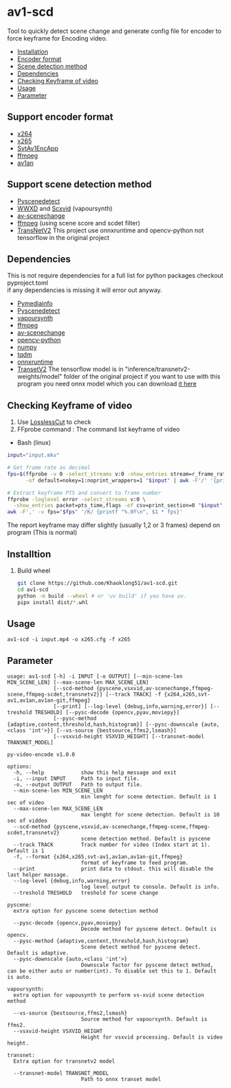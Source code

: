 # av1-scd

Tool to quickly detect scene change and generate config file for encoder to force keyframe for Encoding video.

- [Installation](#installtion)
- [Encoder format](#support-encoder-format)
- [Scene detection method](#support-scene-detection-method)
- [Dependencies](#dependencies)
- [Checking Keyframe of video](#checking-keyframe-of-video)
- [Usage](#usage)
- [Parameter](#parameter)

## Support encoder format

- [x264](https://www.videolan.org/developers/x264.html)
- [x265](https://www.videolan.org/developers/x265.html)
- [SvtAv1EncApp](https://gitlab.com/AOMediaCodec/SVT-AV1)
- [ffmpeg](https://www.ffmpeg.org/)
- [av1an](https://github.com/rust-av/Av1an)

## Support scene detection method

- [Pyscenedetect](https://github.com/Breakthrough/PySceneDetect)
- [WWXD](https://github.com/dubhater/vapoursynth-wwxd) and [Scxvid](https://github.com/dubhater/vapoursynth-scxvid) (vapoursynth)
- [av-scenechange](https://github.com/rust-av/av-scenechange)
- [ffmpeg](https://www.ffmpeg.org/) (using scene score and scdet filter)
- [TransNetV2](https://github.com/soCzech/TransNetV2.git) This project use onnxruntime and opencv-python not tensorflow in the original project

## Dependencies

This is not require dependencies for a full list for python packages checkout pyproject.toml\
if any dependencies is missing it will error out anyway.

- [Pymediainfo](https://github.com/sbraz/pymediainfo)
- [Pyscenedetect](https://github.com/Breakthrough/PySceneDetect)
- [vapoursynth](https://github.com/vapoursynth/vapoursynth)
- [ffmpeg](https://www.ffmpeg.org/)
- [av-scenechange](https://github.com/rust-av/av-scenechange)
- [opencv-python](https://github.com/opencv/opencv-python)
- [numpy](https://github.com/numpy/numpy)
- [tqdm](https://github.com/tqdm/tqdm.git)
- [onnxruntime](https://github.com/microsoft/onnxruntime)
- [TransetV2](https://github.com/soCzech/TransNetV2.git) The tensorflow model is in "inference/transnetv2-weights/model" folder of the original project if you want to use with this program you need onnx model which you can download [it here](https://huggingface.co/elya5/transnetv2/tree/main)

## Checking Keyframe of video

1. Use [LosslessCut](https://github.com/mifi/lossless-cut) to check
2. FFprobe command : The command list keyframe of video

- Bash (linux)

```bash
input="input.mkv"

# Get frame rate as decimal
fps=$(ffprobe -v 0 -select_streams v:0 -show_entries stream=r_frame_rate \
      -of default=nokey=1:noprint_wrappers=1 "$input" | awk -F'/' '{printf "%.0f", $1 / ($2 ? $2 : 1)}')

# Extract keyframe PTS and convert to frame number
ffprobe -loglevel error -select_streams v:0 \
  -show_entries packet=pts_time,flags -of csv=print_section=0 "$input" |
awk -F',' -v fps="$fps" '/K/ {printf "%.0f\n", $1 * fps}'
```

The report keyframe may differ slightly (usually 1,2 or 3 frames) depend on program (This is normal)

## Installtion

1. Build wheel

   ```bash
   git clone https://github.com/Khaoklong51/av1-scd.git
   cd av1-scd
   python -m build --wheel # or 'uv build' if you have uv.
   pipx install dist/*.whl
    ```

## Usage

`av1-scd -i input.mp4 -o x265.cfg -f x265`

## Parameter

```text
usage: av1-scd [-h] -i INPUT [-o OUTPUT] [--min-scene-len MIN_SCENE_LEN] [--max-scene-len MAX_SCENE_LEN]
               [--scd-method {pyscene,vsxvid,av-scenechange,ffmpeg-scene,ffmpeg-scdet,transnetv2}] [--track TRACK] -f {x264,x265,svt-av1,av1an,av1an-git,ffmpeg}
               [--print] [--log-level {debug,info,warning,error}] [--treshold TRESHOLD] [--pysc-decode {opencv,pyav,moviepy}]
               [--pysc-method {adaptive,content,threshold,hash,histogram}] [--pysc-downscale {auto,<class 'int'>}] [--vs-source {bestsource,ffms2,lsmash}]
               [--vsxvid-height VSXVID_HEIGHT] [--transnet-model TRANSNET_MODEL]

py-video-encode v1.0.0

options:
  -h, --help            show this help message and exit
  -i, --input INPUT     Path to input file.
  -o, --output OUTPUT   Path to output file.
  --min-scene-len MIN_SCENE_LEN
                        min lenght for scene detection. Default is 1 sec of video
  --max-scene-len MAX_SCENE_LEN
                        max lenght for scene detection. Default is 10 sec of viddeo
  --scd-method {pyscene,vsxvid,av-scenechange,ffmpeg-scene,ffmpeg-scdet,transnetv2}
                        scene detection method. Default is pyscene
  --track TRACK         Track number for video (Index start at 1). Default is 1
  -f, --format {x264,x265,svt-av1,av1an,av1an-git,ffmpeg}
                        format of keyframe to feed program.
  --print               print data to stdout. this will disable the last helper massage.
  --log-level {debug,info,warning,error}
                        log level output to console. Default is info.
  --treshold TRESHOLD   treshold for scene change

pyscene:
  extra option for pyscene scene detection method

  --pysc-decode {opencv,pyav,moviepy}
                        Decode method for pyscene detect. Default is opencv.
  --pysc-method {adaptive,content,threshold,hash,histogram}
                        Scene detect method for pyscene detect. Default is adaptive.
  --pysc-downscale {auto,<class 'int'>}
                        Downscale factor for pyscene detect method, can be either auto or number(int). To disable set this to 1. Default is auto.

vapoursynth:
  extra option for vapousynth to perform vs-xvid scene detection method

  --vs-source {bestsource,ffms2,lsmash}
                        Source method for vapoursynth. Default is ffms2.
  --vsxvid-height VSXVID_HEIGHT
                        Height for vsxvid processing. Default is video height.

transnet:
  Extra option for transnetv2 model

  --transnet-model TRANSNET_MODEL
                        Path to onnx transet model
```
